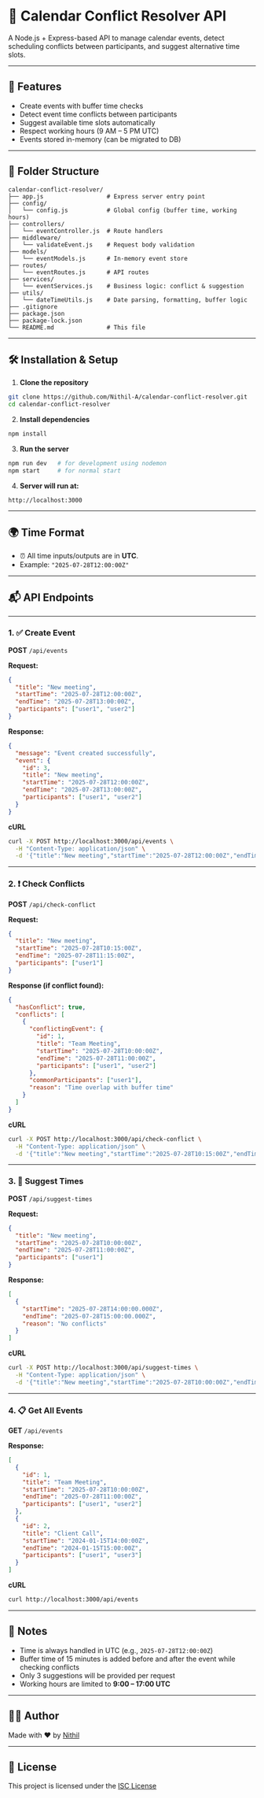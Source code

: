 
# 📅 Calendar Conflict Resolver API

A Node.js + Express-based API to manage calendar events, detect scheduling conflicts between participants, and suggest alternative time slots.

---

## 🚀 Features

- Create events with buffer time checks
- Detect event time conflicts between participants
- Suggest available time slots automatically
- Respect working hours (9 AM – 5 PM UTC)
- Events stored in-memory (can be migrated to DB)

---

## 🧾 Folder Structure

```
calendar-conflict-resolver/
├── app.js                  # Express server entry point
├── config/
│   └── config.js           # Global config (buffer time, working hours)
├── controllers/
│   └── eventController.js  # Route handlers
├── middleware/
│   └── validateEvent.js    # Request body validation
├── models/
│   └── eventModels.js      # In-memory event store
├── routes/
│   └── eventRoutes.js      # API routes
├── services/
│   └── eventServices.js    # Business logic: conflict & suggestion
├── utils/
│   └── dateTimeUtils.js    # Date parsing, formatting, buffer logic
├── .gitignore
├── package.json
├── package-lock.json
└── README.md               # This file
```

---

## 🛠️ Installation & Setup

1. **Clone the repository**
```bash
git clone https://github.com/Nithil-A/calendar-conflict-resolver.git
cd calendar-conflict-resolver
```

2. **Install dependencies**
```bash
npm install
```

3. **Run the server**
```bash
npm run dev   # for development using nodemon
npm start     # for normal start
```

4. **Server will run at:**  
```
http://localhost:3000
```

---

## 🌍 Time Format

- ⏰ All time inputs/outputs are in **UTC**.
- Example: `"2025-07-28T12:00:00Z"`

---

## 📬 API Endpoints

---

### 1. ✅ Create Event  
**POST** `/api/events`

**Request:**
```json
{
  "title": "New meeting",
  "startTime": "2025-07-28T12:00:00Z",
  "endTime": "2025-07-28T13:00:00Z",
  "participants": ["user1", "user2"]
}
```

**Response:**
```json
{
  "message": "Event created successfully",
  "event": {
    "id": 3,
    "title": "New meeting",
    "startTime": "2025-07-28T12:00:00Z",
    "endTime": "2025-07-28T13:00:00Z",
    "participants": ["user1", "user2"]
  }
}
```

**cURL**
```bash
curl -X POST http://localhost:3000/api/events \
  -H "Content-Type: application/json" \
  -d '{"title":"New meeting","startTime":"2025-07-28T12:00:00Z","endTime":"2025-07-28T13:00:00Z","participants":["user1","user2"]}'
```

---

### 2. ❗ Check Conflicts  
**POST** `/api/check-conflict`

**Request:**
```json
{
  "title": "New meeting",
  "startTime": "2025-07-28T10:15:00Z",
  "endTime": "2025-07-28T11:15:00Z",
  "participants": ["user1"]
}
```

**Response (if conflict found):**
```json
{
  "hasConflict": true,
  "conflicts": [
    {
      "conflictingEvent": {
        "id": 1,
        "title": "Team Meeting",
        "startTime": "2025-07-28T10:00:00Z",
        "endTime": "2025-07-28T11:00:00Z",
        "participants": ["user1", "user2"]
      },
      "commonParticipants": ["user1"],
      "reason": "Time overlap with buffer time"
    }
  ]
}
```

**cURL**
```bash
curl -X POST http://localhost:3000/api/check-conflict \
  -H "Content-Type: application/json" \
  -d '{"title":"New meeting","startTime":"2025-07-28T10:15:00Z","endTime":"2025-07-28T11:15:00Z","participants":["user1"]}'
```

---

### 3. 🔁 Suggest Times  
**POST** `/api/suggest-times`

**Request:**
```json
{
  "title": "New meeting",
  "startTime": "2025-07-28T10:00:00Z",
  "endTime": "2025-07-28T11:00:00Z",
  "participants": ["user1"]
}
```

**Response:**
```json
[
  {
    "startTime": "2025-07-28T14:00:00.000Z",
    "endTime": "2025-07-28T15:00:00.000Z",
    "reason": "No conflicts"
  }
]
```

**cURL**
```bash
curl -X POST http://localhost:3000/api/suggest-times \
  -H "Content-Type: application/json" \
  -d '{"title":"New meeting","startTime":"2025-07-28T10:00:00Z","endTime":"2025-07-28T11:00:00Z","participants":["user1"]}'
```

---

### 4. 📋 Get All Events  
**GET** `/api/events`

**Response:**
```json
[
  {
    "id": 1,
    "title": "Team Meeting",
    "startTime": "2025-07-28T10:00:00Z",
    "endTime": "2025-07-28T11:00:00Z",
    "participants": ["user1", "user2"]
  },
  {
    "id": 2,
    "title": "Client Call",
    "startTime": "2024-01-15T14:00:00Z",
    "endTime": "2024-01-15T15:00:00Z",
    "participants": ["user1", "user3"]
  }
]
```

**cURL**
```bash
curl http://localhost:3000/api/events
```

---

## 📝 Notes

- Time is always handled in UTC (e.g., `2025-07-28T12:00:00Z`)
- Buffer time of 15 minutes is added before and after the event while checking conflicts
- Only 3 suggestions will be provided per request
- Working hours are limited to **9:00 – 17:00 UTC**

---

## 👨‍💻 Author

Made with ❤️ by [Nithil](https://github.com/Nithil-A)

---

## 📄 License

This project is licensed under the [ISC License](LICENSE)
